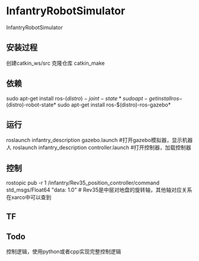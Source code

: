 # InfantryRobotSimulator
InfantryRobotSimulator
## 安装过程
创建catkin_ws/src
克隆仓库
catkin_make

## 依赖
sudo apt-get install ros-$(distro)-joint-state* 
sudo apt-get install ros-$(distro)-robot-state* 
sudo apt-get install ros-$(distro)-ros-gazebo* 

## 运行
roslaunch infantry_description gazebo.launch #打开gazebo模拟器，显示机器人
roslaunch infantry_description controller.launch #打开控制器，加载控制器

## 控制
rostopic pub -r 1 /infantry/Rev35_position_controller/command std_msgs/Float64 "data: 1.0" # Rev35是中层对地盘的旋转轴，其他轴对应关系在xarco中可以查到

## TF

## Todo
控制逻辑，使用python或者cpp实现完整控制逻辑


